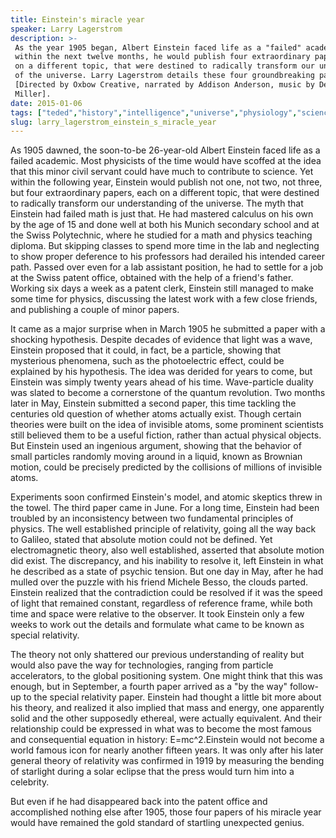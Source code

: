 ```yaml
---
title: Einstein's miracle year
speaker: Larry Lagerstrom
description: >-
 As the year 1905 began, Albert Einstein faced life as a "failed" academic. Yet
 within the next twelve months, he would publish four extraordinary papers, each
 on a different topic, that were destined to radically transform our understanding
 of the universe. Larry Lagerstrom details these four groundbreaking papers.
 [Directed by Oxbow Creative, narrated by Addison Anderson, music by Debbie
 Miller].
date: 2015-01-06
tags: ["teded","history","intelligence","universe","physiology","science","animation","space","education"]
slug: larry_lagerstrom_einstein_s_miracle_year
---
```


As 1905 dawned, the soon-to-be 26-year-old Albert Einstein faced life as a failed
academic. Most physicists of the time would have scoffed at the idea that this minor civil
servant could have much to contribute to science. Yet within the following year, Einstein
would publish not one, not two, not three, but four extraordinary papers, each on a
different topic, that were destined to radically transform our understanding of the
universe. The myth that Einstein had failed math is just that. He had mastered calculus on
his own by the age of 15 and done well at both his Munich secondary school and at the
Swiss Polytechnic, where he studied for a math and physics teaching diploma. But skipping
classes to spend more time in the lab and neglecting to show proper deference to his
professors had derailed his intended career path. Passed over even for a lab assistant
position, he had to settle for a job at the Swiss patent office, obtained with the help of
a friend's father. Working six days a week as a patent clerk, Einstein still managed to
make some time for physics, discussing the latest work with a few close friends, and
publishing a couple of minor papers.

It came as a major surprise when in March 1905 he submitted a paper with a shocking
hypothesis. Despite decades of evidence that light was a wave, Einstein proposed that it
could, in fact, be a particle, showing that mysterious phenomena, such as the
photoelectric effect, could be explained by his hypothesis. The idea was derided for years
to come, but Einstein was simply twenty years ahead of his time. Wave-particle duality was
slated to become a cornerstone of the quantum revolution. Two months later in May, Einstein
submitted a second paper, this time tackling the centuries old question of whether atoms
actually exist. Though certain theories were built on the idea of invisible atoms, some
prominent scientists still believed them to be a useful fiction, rather than actual
physical objects. But Einstein used an ingenious argument, showing that the behavior of
small particles randomly moving around in a liquid, known as Brownian motion, could be
precisely predicted by the collisions of millions of invisible atoms.

Experiments soon confirmed Einstein's model, and atomic skeptics threw in the towel. The
third paper came in June. For a long time, Einstein had been troubled by an inconsistency
between two fundamental principles of physics. The well established principle of
relativity, going all the way back to Galileo, stated that absolute motion could not be
defined. Yet electromagnetic theory, also well established, asserted that absolute motion
did exist. The discrepancy, and his inability to resolve it, left Einstein in what he
described as a state of psychic tension. But one day in May, after he had mulled over the
puzzle with his friend Michele Besso, the clouds parted. Einstein realized that the
contradiction could be resolved if it was the speed of light that remained constant,
regardless of reference frame, while both time and space were relative to the observer. It
took Einstein only a few weeks to work out the details and formulate what came to be known
as special relativity.

The theory not only shattered our previous understanding of reality but would also pave
the way for technologies, ranging from particle accelerators, to the global positioning
system. One might think that this was enough, but in September, a fourth paper arrived as a
"by the way" follow-up to the special relativity paper. Einstein had thought a little bit
more about his theory, and realized it also implied that mass and energy, one apparently
solid and the other supposedly ethereal, were actually equivalent. And their relationship
could be expressed in what was to become the most famous and consequential equation in
history: E=mc^2.Einstein would not become a world famous icon for nearly another fifteen
years. It was only after his later general theory of relativity was confirmed in 1919 by
measuring the bending of starlight during a solar eclipse that the press would turn him
into a celebrity.

But even if he had disappeared back into the patent office and accomplished nothing else
after 1905, those four papers of his miracle year would have remained the gold standard of
startling unexpected genius.

<!--
ad_duration=0
event="TED-Ed"
external_start_time=0
intro_duration=0
is_subtitle_required="False"
is_talk_featured="False"
language="en"
language_swap="False"
native_language="en"
number_of_related_talks=6
number_of_speakers=1
number_of_subtitled_videos=0
number_of_tags=9
number_of_talk_download_languages=23
number_of_talk_more_resources=0
number_of_talk_recommendations=0
number_of_talks_take_actions=0
post_ad_duration=0
published_timestamp="2017-09-07 20:35:08"
recording_date="2015-01-06"
speaker_is_published=0
speaker_name="Larry Lagerstrom"
talk_name="Einstein's miracle year"
talks_tags=["teded","history","intelligence","universe","physiology","science","animation","space","education"]
url_photo_talk="https://s3.amazonaws.com/talkstar-photos/uploads/e4d3fd0d-5c5f-4fc9-aa17-31de042a9816/120_einstein.jpg"
url_webpage="https://www.ted.com/talks/larry_lagerstrom_einstein_s_miracle_year"
video_type_name="TED-Ed Original"
-->